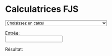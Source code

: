 ﻿# Calculatrices FJS

<select id="computations">
  <option value="">Choisissez un calcul</option>
  <option value="comma">Calculer le comma formel d'un nombre premier</option>
  <option value="tofjs">Convertir une fraction en intervalle FJS</option>
  <option value="fromfjs">Convertir un intervalle FJS en fraction</option>
  <option value="setlambda">Ajustez le rayon de tolérance à une valeur arbitraire</option>
</select>

Entrée: <br />
<input type="text" id="input">

Résultat: <br />
<div id="output"></div>

<link rel="stylesheet" href="../assets/calcsheets.css">
<script src="../assets/fjs.js"></script>
<script src="../assets/calc.js"></script>
<script>
  var loc = {
         centValue: "cents",
         generator: "génératrice",
       outputComma: "comma formel",
    outputInterval: "nom d'intervalle",
             ratio: "valeur",
           noInput: "Vous n'avez entré rien.",
     cantFactorize: "« %1 » – je ne sais pas factoriser cela.",
        notANumber: "« %1 » n'est pas un nombre.",
       wrongFormat: "Je ne comprends pas la forme.",
   wrongIntVariant: "L'intervalle « %1 » ne peut pas être dans la catégorie « %2 ».",
       wrongFactor: "2 ou 3 ne peuvent pas être des facteurs dans une altération FJS.",
     noComputation: "Vous n'avez choisi rien; choisissez un calcul de la liste.",
          notPrime: "« %1 » n'est pas un nombre premier.",
    butPythagorean: "2 et 3 sont des octaves et quintes pythagoréennes qui n'ont pas besoin des altérations FJS.",
           notFrac: "L'entrée n'est pas une fraction (par exemple, 5/3 ou 928/777).",
              div0: "Pourquoi voulez-vous diviser par zéro?",
           notReal: "« %1 » n'est pas un nombre réel.",
         radiusSet: "Set radius of tolerance to %1.",

             comma: "Trouver la fonction génératrice et le comma formel (ainsi que le nombre de cents pour ce comma) pour chaque nombre premier au-delà de 3.",
             tofjs: "Trouver la seule représentation FJS de chaque fraction. <br>Toutes les altérations FJS sont ici séparées, jamais multipliées. Des intervalles plus petits qu'un unisson sont écrits avec un nombre négatif pour représenter un intervalle descendant, par exemple, 5/4 est <code>M3^5</code> mais 4/5 est <code>M-3_5</code>. <br><strong>Remarque:</strong> la calculatrice utilise des noms anglais pour les intervalles: par exemple, « M3 » signifie une tierce majeure.",
           fromfjs: "Trouver la seule fraction correspondante à chaque représentation FJS. <br>Vous devez utiliser le signe caret pour indiquer le début des altérations otonales et la barre de soulignement pour les utonales. Les altérations FJS peuvent être multipliées comme vous voulez, et vous pouvez utiliser un signe moins pour écrire un intervalle descendant. <br><strong>Remarque:</strong> la calculatrice utilise des noms anglais pour les intervalles: par exemple, « M3 » signifie une tierce majeure.",
         setlambda: "Ajuster le rayon de tolérance à n'importe quelle valeur d'une décimale (nombre à virgule flottante) entre 1 et sqrt(2). <br>Écrivez « default » pour retourner à la valeur conventionnelle, sqrt(33/31)."
  };
</script>
